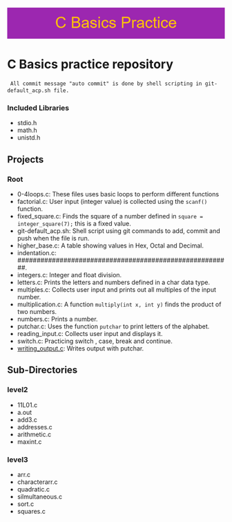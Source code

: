 ![Banner C basics practice](./resources/C_Basics_Practice.png)
# C Basics practice repository

```commandline
 All commit message "auto commit" is done by shell scripting in git-default_acp.sh file.
 ```

### Included Libraries
- stdio.h
- math.h
- unistd.h

## Projects
### Root
- 0-4loops.c:
	These files uses basic loops to perform different functions
- factorial.c:
	User input (integer value) is collected using the `scanf()` function.
- fixed_square.c:
	Finds the square of a number defined in `square = integer_square(7);` this is a fixed value.
- git-default_acp.sh:
	Shell script using git commands to add, commit and push when the file is run.
- higher_base.c:
	A table showing values in Hex, Octal and Decimal.
- indentation.c:
	########################################################.
- integers.c:
	Integer and float division.
- letters.c:
	Prints the letters and numbers defined in a char data type.
- multiples.c:
	Collects user input and prints out all multiples of the input number.
- multiplication.c:
	A function `multiply(int x, int y)` finds the product of two numbers.
- numbers.c:
	Prints a number.
- putchar.c:
	Uses the function `putchar` to print letters of the alphabet.
- reading_input.c:
	Collects user input and displays it.
- switch.c:
	Practicing switch , case, break and continue.
- [writing_output.c](writing_output.c):
	Writes output with putchar.

## Sub-Directories

### level2
- 11L01.c
- a.out
- add3.c
- addresses.c
- arithmetic.c
- maxint.c

### level3
- arr.c
- characterarr.c
- quadratic.c
- silmultaneous.c
- sort.c
- squares.c

